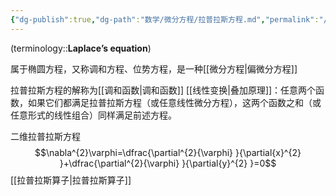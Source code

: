 ```yaml
---
{"dg-publish":true,"dg-path":"数学/微分方程/拉普拉斯方程.md","permalink":"/数学/微分方程/拉普拉斯方程/","dgPassFrontmatter":true,"noteIcon":"","created":"2024-05-21T15:20:28.252+08:00","updated":"2024-10-20T16:47:35.152+08:00"}
---
```


(terminology::**Laplace’s equation**)

属于椭圆方程，又称调和方程、位势方程，是一种[[微分方程\|偏微分方程]]

拉普拉斯方程的解称为[[调和函数\|调和函数]]
[[线性变换\|叠加原理]]：任意两个函数，如果它们都满足拉普拉斯方程（或任意线性微分方程），这两个函数之和（或任意形式的线性组合）同样满足前述方程。


二维拉普拉斯方程
$$\nabla^{2}\varphi=\dfrac{\partial^{2}{\varphi} }{\partial{x}^{2} }+\dfrac{\partial^{2}{\varphi} }{\partial{y}^{2} }=0$$
[[拉普拉斯算子\|拉普拉斯算子]]

